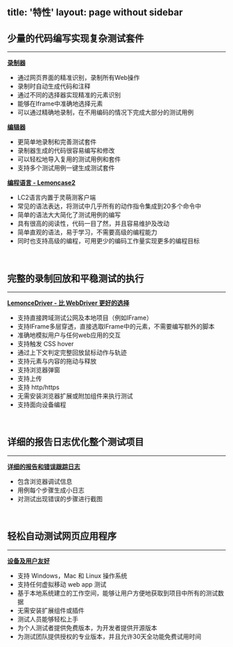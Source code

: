 title: '特性'
layout: page without sidebar
---
## 少量的代码编写实现复杂测试套件  
---

[**录制器**](/zh-cn/docs/guide/recorder.html)
- 通过网页界面的精准识别，录制所有Web操作  
- 录制时自动生成代码和注释
- 通过不同的选择器实现精准的元素识别
- 能够在Iframe中准确地选择元素
- 可以通过精确地录制，在不用编码的情况下完成大部分的测试用例


[**编辑器**](/zh-cn/docs/code-editor/index.html)
- 更简单地录制和完善测试套件 
- 录制器生成的代码很容易编写和修改
- 可以轻松地导入复用的测试用例和套件
- 支持多个测试用例一键生成测试套件


[**编程语言 - Lemoncase2**](/zh-cn/docs/Lemoncase2/index.html)
- LC2语言内置于灵萌测客户端
- 常见的语法表达，将测试中几乎所有的动作指令集成到20多个命令中
- 简单的语法大大简化了测试用例的编写
- 具有很高的阅读性，代码一目了然，并且容易维护及改动
- 简单直观的语法，易于学习，不需要高级的编程能力
- 同时也支持高级的编程，可用更少的编码工作量实现更多的编程目标
<br>

## 完整的录制回放和平稳测试的执行
---

[**LemonceDriver - 比 WebDriver 更好的选择**](/feature/selenium-iframe-element-testing.html)
- 支持直接跨域测试公网及本地项目（例如IFrame）
- 支持IFrame多层穿透，直接选取IFrame中的元素，不需要编写额外的脚本
- 准确地模拟用户与任何web应用的交互
- 支持触发 CSS hover
- 通过上下文判定完整回放鼠标动作与轨迹
- 支持元素与内容的拖动与释放
- 支持浏览器弹窗
- 支持上传
- 支持 http/https 
- 无需安装浏览器扩展或附加组件来执行测试
- 支持面向设备编程
<br>

## 详细的报告日志优化整个测试项目
---

[**详细的报告和错误跟踪日志**](/zh-cn/docs/guide/reports.html)
- 包含浏览器调试信息
- 用例每个步骤生成小日志
- 对测试出现错误的步骤进行截图
<br>

## 轻松自动测试网页应用程序
---

[**设备及用户友好**]()
- 支持 Windows，Mac 和 Linux 操作系统
- 支持任何虚拟移动 web app 测试
- 基于本地系统建立的工作空间，能够让用户方便地获取到项目中所有的测试数据
- 无需安装扩展组件或插件
- 测试人员能够轻松上手
- 为个人测试者提供免费版本，为开发者提供开源版本
- 为测试团队提供授权的专业版本，并且允许30天全功能免费试用时间
